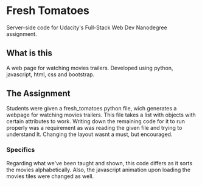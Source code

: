# Fresh Tomatoes

Server-side code for Udacity's Full-Stack Web Dev Nanodegree assignment.

## What is this

A web page for watching movies trailers. Developed using python, javascript, html, css and bootstrap.

## The Assignment

Students were given a fresh_tomatoes python file, wich generates a webpage for watching movies trailers. This file takes a list with objects with certain attributes to work. Writing down the remaining code for it to run properly was a requirement as was reading the given file and trying to understand It. Changing the layout wasnt a must, but encouraged.

### Specifics

Regarding what we've been taught and shown, this code differs as it sorts the movies alphabetically. Also, the javascript animation upon loading the movies tiles were changed as well.
